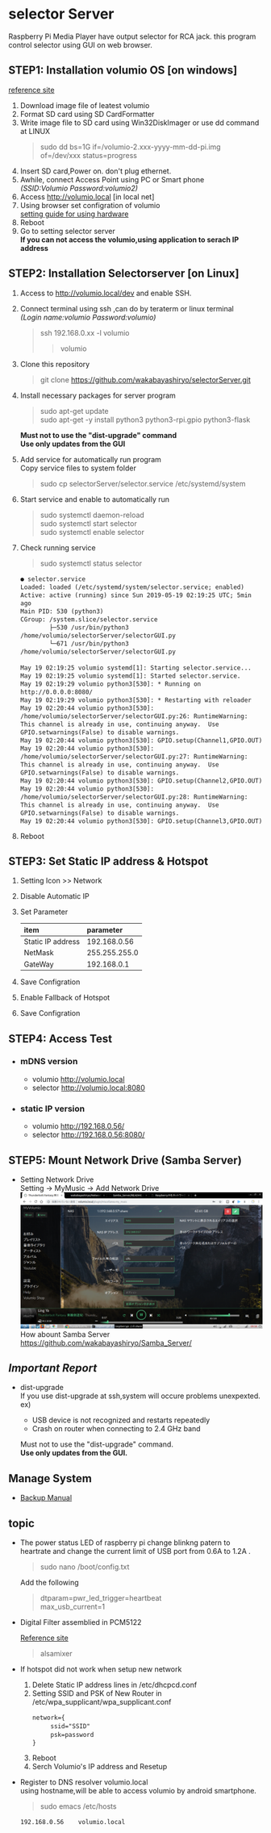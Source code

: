 # selector Server

Raspberry Pi Media Player have output selector for RCA jack.
this program control selector using GUI on web browser.
## STEP1: Installation volumio OS [on windows]
[reference site](https://itdecoboconikki.com/2017/02/10/2017volumio-2041install/)
1. Download image file of leatest volumio   
2. Format SD card using SD CardFormatter    
3. Write image file to SD card using Win32DiskImager or use dd command at LINUX   
    > sudo dd bs=1G if=/volumio-2.xxx-yyyy-mm-dd-pi.img of=/dev/xxx status=progress
4. Insert SD card,Power on. don't plug ethernet.   
5. Awhile, connect Access Point using PC or Smart phone    
    *(SSID:Volumio Password:volumio2)*
6. Access http://volumio.local [in local net]
7. Using browser set configration of volumio   
[setting guide for using hardware](http://www.raspberrypiwiki.com/index.php/File:RPI-HIFI-DAC-manual-en.pdf)
8. Reboot   
9. Go to setting selector server    
**If you can not access the volumio,using application to serach IP address**

## STEP2: Installation Selectorserver [on Linux]
1. Access to http://volumio.local/dev and enable SSH.
1. Connect terminal using ssh ,can do by teraterm or linux terminal   
    *(Login name:volumio Password:volumio)*
    > ssh 192.168.0.xx -l volumio   
    >> volumio   
2. Clone this repository 
    > git clone https://github.com/wakabayashiryo/selectorServer.git
3. Install necessary packages for server program 
    > sudo apt-get update   
    > sudo apt-get -y install python3 python3-rpi.gpio python3-flask   

    **Must not to use the "dist-upgrade" command**   
    **Use only updates from the GUI**
4. Add service for automatically run program    
    Copy service files to system folder
    > sudo cp selectorServer/selector.service /etc/systemd/system
6. Start service and enable to automatically run
    > sudo systemctl daemon-reload   
    > sudo systemctl start selector   
    > sudo systemctl enable selector   
7. Check running service
    > sudo systemctl status selector
    ~~~
    ● selector.service
   Loaded: loaded (/etc/systemd/system/selector.service; enabled)
   Active: active (running) since Sun 2019-05-19 02:19:25 UTC; 5min ago
    Main PID: 530 (python3)
    CGroup: /system.slice/selector.service
            ├─530 /usr/bin/python3 /home/volumio/selectorServer/selectorGUI.py
            └─671 /usr/bin/python3 /home/volumio/selectorServer/selectorGUI.py

    May 19 02:19:25 volumio systemd[1]: Starting selector.service...
    May 19 02:19:25 volumio systemd[1]: Started selector.service.
    May 19 02:19:29 volumio python3[530]: * Running on http://0.0.0.0:8080/
    May 19 02:19:29 volumio python3[530]: * Restarting with reloader
    May 19 02:20:44 volumio python3[530]: /home/volumio/selectorServer/selectorGUI.py:26: RuntimeWarning: This channel is already in use, continuing anyway.  Use GPIO.setwarnings(False) to disable warnings.
    May 19 02:20:44 volumio python3[530]: GPIO.setup(Channel1,GPIO.OUT)
    May 19 02:20:44 volumio python3[530]: /home/volumio/selectorServer/selectorGUI.py:27: RuntimeWarning: This channel is already in use, continuing anyway.  Use GPIO.setwarnings(False) to disable warnings.
    May 19 02:20:44 volumio python3[530]: GPIO.setup(Channel2,GPIO.OUT)
    May 19 02:20:44 volumio python3[530]: /home/volumio/selectorServer/selectorGUI.py:28: RuntimeWarning: This channel is already in use, continuing anyway.  Use GPIO.setwarnings(False) to disable warnings.
    May 19 02:20:44 volumio python3[530]: GPIO.setup(Channel3,GPIO.OUT)
    ~~~
8. Reboot

## STEP3: Set Static IP address & Hotspot
1. Setting Icon  >> Network
2. Disable Automatic IP
3. Set Parameter   

    |item|parameter|   
    |:--|:--|   
    |Static IP address|192.168.0.56|    
    |NetMask|255.255.255.0|   
    |GateWay|192.168.0.1|    
    
4. Save Configration
5. Enable Fallback of Hotspot
4. Save Configration

## STEP4: Access Test
- ### mDNS version
    - volumio http://volumio.local   
    - selector http://volumio.local:8080

- ### static IP version

    - volumio http://192.168.0.56/   
    - selector http://192.168.0.56:8080/   
   
## STEP5: Mount Network Drive (Samba Server)
- Setting Network Drive    
    Setting -> MyMusic -> Add Network Drive    
    ![](./NetworkDriveSetting.png)
    How abount Samba Server   
    https://github.com/wakabayashiryo/Samba_Server/

## ***Important Report***
- dist-upgrade   
    If you use dist-upgrade at ssh,system will occure problems unexpexted.   
    ex)   
    - USB device is not recognized and restarts repeatedly   
    - Crash on router when connecting to 2.4 GHz band   
    
    Must not to use the "dist-upgrade" command.   
    **Use only updates from the GUI.**  

## Manage System
- [Backup Manual](./backup_manual.md)

## topic
- The power status LED of raspberry pi change blinkng patern to heartrate and change the current limit of USB port from 0.6A to 1.2A .

    > sudo nano /boot/config.txt 

    Add the following   

    > dtparam=pwr_led_trigger=heartbeat   
    > max_usb_current=1
    
- Digital Filter assemblied in PCM5122

    [Reference site](https://www.phileweb.com/review/article/201812/04/3283.html)

    > alsamixer
-  If hotspot did not work when setup new network    
    1. Delete Static IP address lines in /etc/dhcpcd.conf
    1. Setting SSID and PSK of New Router in /etc/wpa_supplicant/wpa_supplicant.conf   
        ~~~
        network={
        　　　ssid="SSID"
        　　　psk=password
        }    
        ~~~
    1. Reboot
    1. Serch Volumio's IP address and Resetup
- Register to DNS resolver volumio.local   
    using hostname,will be able to access volumio by android smartphone.
    
    > sudo emacs /etc/hosts
    ~~~
    192.168.0.56    volumio.local
    ~~~
